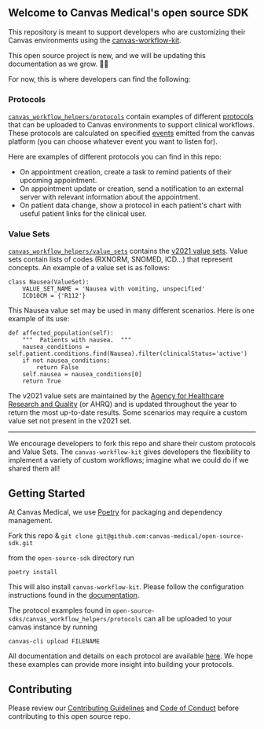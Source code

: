## Welcome to Canvas Medical's open source SDK

This repository is meant to support developers who are customizing their Canvas environments using the [canvas-workflow-kit](https://docs.canvasmedical.com/docs/sdk-quickstart).

This open source project is new, and we will be updating this documentation as we grow. :bug::butterfly:

For now, this is where developers can find the following:

### Protocols

[`canvas_workflow_helpers/protocols`](https://github.com/canvas-medical/open-source-sdk/tree/main/canvas_workflow_helpers/protocols) contain examples of different [protocols](https://docs.canvasmedical.com/docs/canvas-cli#upload) that can be uploaded to Canvas environments to support clinical workflows. These protocols are calculated on specified [events](https://docs.canvasmedical.com/docs/event-types) emitted from the canvas platform (you can choose whatever event you want to listen for).

Here are examples of different protocols you can find in this repo:

- On appointment creation, create a task to remind patients of their upcoming appointment.
- On appointment update or creation, send a notification to an external server with relevant information about the appointment.
- On patient data change, show a protocol in each patient's chart with useful patient links for the clinical user.

### Value Sets

[`canvas_workflow_helpers/value_sets`](https://github.com/canvas-medical/open-source-sdk/tree/main/canvas_workflow_helpers/value_sets) contains the [v2021 value sets](https://docs.canvasmedical.com/docs/value-sets). Value sets contain lists of codes (RXNORM, SNOMED, ICD...) that represent concepts. An example of a value set is as follows:

```
class Nausea(ValueSet):
    VALUE_SET_NAME = 'Nausea with vomiting, unspecified'
    ICD10CM = {'R112'}
```

This Nausea value set may be used in many different scenarios. Here is one example of its use:

```
def affected_population(self):
    """  Patients with nausea.  """
    nausea_conditions = self.patient.conditions.find(Nausea).filter(clinicalStatus='active')
    if not nausea_conditions:
        return False
    self.nausea = nausea_conditions[0]
    return True
```

The v2021 value sets are maintained by the [Agency for Healthcare Research and Quality](https://www.hcup-us.ahrq.gov/) (or AHRQ) and is updated throughout the year to return the most up-to-date results. Some scenarios may require a custom value set not present in the v2021 set.

---

We encourage developers to fork this repo and share their custom protocols and Value Sets. The `canvas-workflow-kit` gives developers the flexibility to implement a variety of custom workflows; imagine what we could do if we shared them all!

## Getting Started

At Canvas Medical, we use [Poetry](https://python-poetry.org/) for packaging and dependency management.

Fork this repo & `git clone git@github.com:canvas-medical/open-source-sdk.git`

from the `open-source-sdk` directory run

```
poetry install
```

This will also install `canvas-workflow-kit`. Please follow the configuration instructions found in the [documentation](https://docs.canvasmedical.com/docs/canvas-cli#settings).

The protocol examples found in `open-source-sdks/canvas_workflow_helpers/protocols` can all be uploaded to your canvas instance by running

```
canvas-cli upload FILENAME
```

All documentation and details on each protocol are available [here](https://docs.canvasmedical.com/docs/protocol-examples).
We hope these examples can provide more insight into building your protocols.

## Contributing

Please review our [Contributing Guidelines](https://github.com/canvas-medical/open-source-sdk/blob/main/CONTRIBUTING.md) and [Code of Conduct](https://github.com/canvas-medical/open-source-sdk/blob/main/CODE_OF_CONDUCT.md) before contributing to this open source repo.
